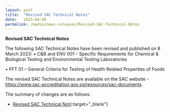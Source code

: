 ```yaml
---
layout: post
title:  "Revised SAC Technical Notes"
date:   2023-04-06
permalink: /media/news-releases/Revised-SAC-Technical-Notes
---
```


**Revised SAC Technical Notes**

The following SAC Technical Notes have been revised and published on 8 March 2023:
  •	C&B and ENV 001 – Specific Requirements for Chemical & Biological Testing and Environmental Testing Laboratories
  
  •	FFT 01 – General Criteria for Testing of Health Related Properties of Foods

The revised SAC Technical Notes are available on the SAC website - https://www.sac-accreditation.gov.sg/resources/sac-documents.

The summary of changes are as follows: 

* [Revised SAC Technical Not](/files/documents/revised-sac-technical-notes.pdf){:target="_blank"}

